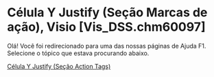 
# Célula Y Justify (Seção Marcas de ação), Visio [Vis_DSS.chm60097]

Olá! Você foi redirecionado para uma das nossas páginas de Ajuda F1. Selecione o tópico que estava procurando abaixo.

[Célula Y Justify (Seção Action Tags)](http://msdn.microsoft.com/library/27042b62-7623-95d7-7e10-f589d74605c7%28Office.15%29.aspx)
